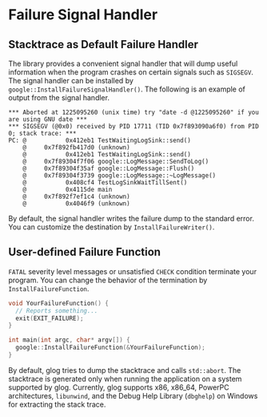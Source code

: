 # Failure Signal Handler

## Stacktrace as Default Failure Handler

The library provides a convenient signal handler that will dump useful
information when the program crashes on certain signals such as `SIGSEGV`. The
signal handler can be installed by `google::InstallFailureSignalHandler()`. The
following is an example of output from the signal handler.

    *** Aborted at 1225095260 (unix time) try "date -d @1225095260" if you are using GNU date ***
    *** SIGSEGV (@0x0) received by PID 17711 (TID 0x7f893090a6f0) from PID 0; stack trace: ***
    PC: @           0x412eb1 TestWaitingLogSink::send()
        @     0x7f892fb417d0 (unknown)
        @           0x412eb1 TestWaitingLogSink::send()
        @     0x7f89304f7f06 google::LogMessage::SendToLog()
        @     0x7f89304f35af google::LogMessage::Flush()
        @     0x7f89304f3739 google::LogMessage::~LogMessage()
        @           0x408cf4 TestLogSinkWaitTillSent()
        @           0x4115de main
        @     0x7f892f7ef1c4 (unknown)
        @           0x4046f9 (unknown)

By default, the signal handler writes the failure dump to the standard
error. You can customize the destination by
`InstallFailureWriter()`.

## User-defined Failure Function

`FATAL` severity level messages or unsatisfied `CHECK` condition
terminate your program. You can change the behavior of the termination
by `InstallFailureFunction`.

``` cpp
void YourFailureFunction() {
  // Reports something...
  exit(EXIT_FAILURE);
}

int main(int argc, char* argv[]) {
  google::InstallFailureFunction(&YourFailureFunction);
}
```

By default, glog tries to dump the stacktrace and calls
`std::abort`. The stacktrace is generated only when running the
application on a system supported by glog. Currently, glog supports x86,
x86_64, PowerPC architectures, `libunwind`, and the Debug Help Library
(`dbghelp`) on Windows for extracting the stack trace.
